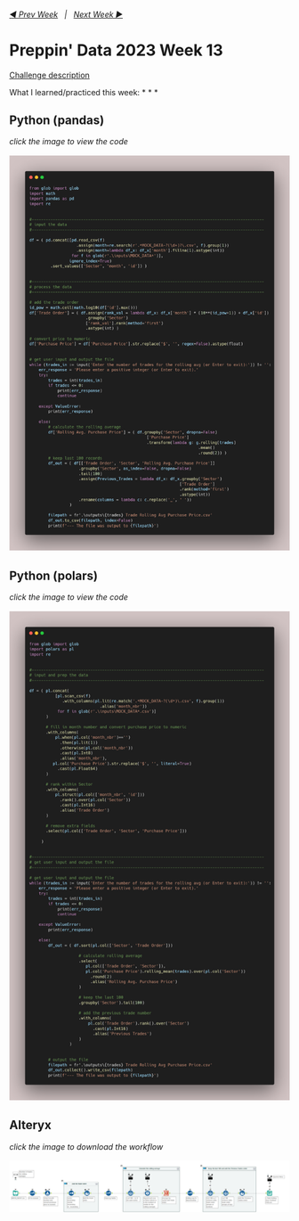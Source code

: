 <h6><a href="..\preppin-data-2023-12\README.md">◀  Prev Week</a>&nbsp;&nbsp;&nbsp;|&nbsp;&nbsp;&nbsp;<a href="..\preppin-data-2023-14\README.md">Next Week  ▶</a></h6>

# Preppin' Data 2023 Week 13

[Challenge description](https://preppindata.blogspot.com/)

What I learned/practiced this week:
*
*
*

## Python (pandas)
<i>click the image to view the code</i><br>
<br>
<a href="preppin-data-2023-13.py">
<img src="img-python-code-2023-13.png?raw=true" alt="Python code (pandas)">
</a>

## Python (polars)
<i>click the image to view the code</i><br>
<br>
<a href="preppin-data-2023-13-polars.py">
<img src="img-python-code-2023-13-polars.png?raw=true" alt="Python code (polars)">
</a>

## Alteryx
<i>click the image to download the workflow</i><br>
<br>
<a href="preppin-data-2023-13.yxzp">
<img src="img-alteryx-2023-13.png?raw=true" alt="Alteryx workflow">
</a>